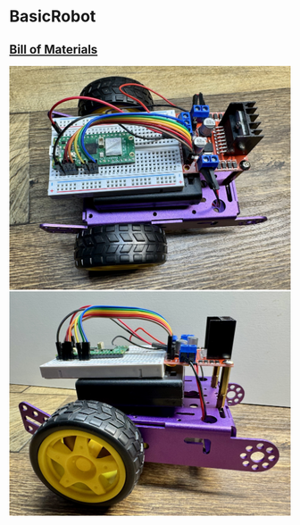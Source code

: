 # BasicRobot


## [Bill of Materials](BillofMaterials.md)


  <img src="https://github.com/stemoutreach/BasicRobot/blob/main/zzimages/prototype1.jpg" width="600" > 


   <img src="https://github.com/stemoutreach/BasicRobot/blob/main/zzimages/prototype2.jpg" width="600" > 
